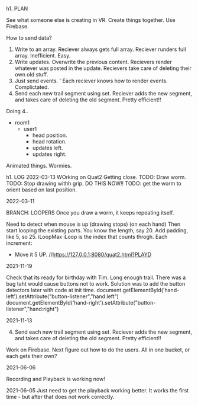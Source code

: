 h1. PLAN

See what someone else is creating in VR.
Create things together.
Use Firebase.

How to send data?

1. Write to an array. Reciever always gets full array. Reciever runders full array.
   Inefficient. Easy.
2. Write updates. Overwrite the previous content.
   Recievers render whatever was posted in the update.
   Recievers take care of deleting their own old stuff.
3. Just send events. '
   Each reciever knows how to render events.
   Complictated.
4. Send each new trail segment using set. Reciever adds the new segment, and takes care of deleting the old segment. Pretty efficient!!

Doing 4..

- room1
  - user1
    - head position.
    - head rotation.
    - updates left.
    - updates right.

Animated things. Wormies.

h1. LOG
2022-03-13
WOrking on Quat2
Getting close.
TODO: Draw worm.
TODO: Stop drawing withh grip. DO THIS NOW!!
TODO: get the worm to orient based on last position.

2022-03-11

BRANCH: LOOPERS
Once you draw a worm, it keeps repeating itself.

Need to detect when mouse is up (drawing stops) (on each hand)
Then start looping the existing parts.
You know the length, say 20.
Add padding, like 5, so 25. iLoopMax
iLoop is the index that counts throgh.
Each increment:

- Move it 5 UP.
  //https://127.0.0.1:8080/quat2.html?PLAYD

2021-11-19

Check that its ready for birthday with Tim.
Long enough trail.
There was a bug taht would cause buttons not to work.
Solution was to add the button detectors later with code at init time.
document.getElementById('hand-left').setAttribute("button-listener","hand:left")
document.getElementById('hand-right').setAttribute("button-listener","hand:right")

2021-11-13

4. Send each new trail segment using set. Reciever adds the new segment, and takes care of deleting the old segment. Pretty efficient!!

Work on Firebase.
Next figure out how to do the users.
All in one bucket, or each gets their own?

2021-06-06

Recording and Playback is working now!

2021-06-05
Just need to get the playback working better.
It works the first time - but after that does not work correctly.
